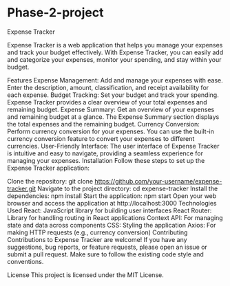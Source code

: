 # Phase-2-project

Expense Tracker

Expense Tracker is a web application that helps you manage your expenses and track your budget effectively. With Expense Tracker, you can easily add and categorize your expenses, monitor your spending, and stay within your budget.

Features
Expense Management: Add and manage your expenses with ease. Enter the description, amount, classification, and receipt availability for each expense.
Budget Tracking: Set your budget and track your spending. Expense Tracker provides a clear overview of your total expenses and remaining budget.
Expense Summary: Get an overview of your expenses and remaining budget at a glance. The Expense Summary section displays the total expenses and the remaining budget.
Currency Conversion: Perform currency conversion for your expenses. You can use the built-in currency conversion feature to convert your expenses to different currencies.
User-Friendly Interface: The user interface of Expense Tracker is intuitive and easy to navigate, providing a seamless experience for managing your expenses.
Installation
Follow these steps to set up the Expense Tracker application:

Clone the repository: git clone https://github.com/your-username/expense-tracker.git
Navigate to the project directory: cd expense-tracker
Install the dependencies: npm install
Start the application: npm start
Open your web browser and access the application at http://localhost:3000
Technologies Used
React: JavaScript library for building user interfaces
React Router: Library for handling routing in React applications
Context API: For managing state and data across components
CSS: Styling the application
Axios: For making HTTP requests (e.g., currency conversion)
Contributing
Contributions to Expense Tracker are welcome! If you have any suggestions, bug reports, or feature requests, please open an issue or submit a pull request. Make sure to follow the existing code style and conventions.

License
This project is licensed under the MIT License.







